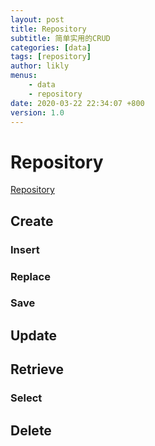```yaml
---
layout: post
title: Repository
subtitle: 简单实用的CRUD
categories: [data]
tags: [repository]
author: likly
menus: 
    - data
    - repository
date: 2020-03-22 22:34:07 +800
version: 1.0
---
```


# Repository

[Repository](/final-data/final-data-context/src/main/java/org/finalframework/data/repository/Repository.java) 

## Create

### Insert 


### Replace


### Save

## Update


## Retrieve

### Select

## Delete
